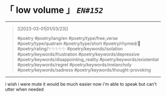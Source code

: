 # &#12300; low volume &#12301; *`EN#152`*

---

> [[2023-03-01|01/03/23]]
> 
> #poetry 
> #poetry/lang/en 
> #poetry/type/free_verse #poetry/type/quatrain #poetry/type/short 
> #poetry/rhymed/🔴 
> #poetry/rating/✨✨✨✨✨ 
> #poetry/keywords/isolation #poetry/keywords/frustration #poetry/keywords/depressive #poetry/keywords/disappointing_reality #poetry/keywords/existential #poetry/keywords/regret #poetry/keywords/melancholy #poetry/keywords/sadness #poetry/keywords/thought-provoking 

---

i wish i were mute
it would be much easier
now i'm able to speak
but can't utter when needed